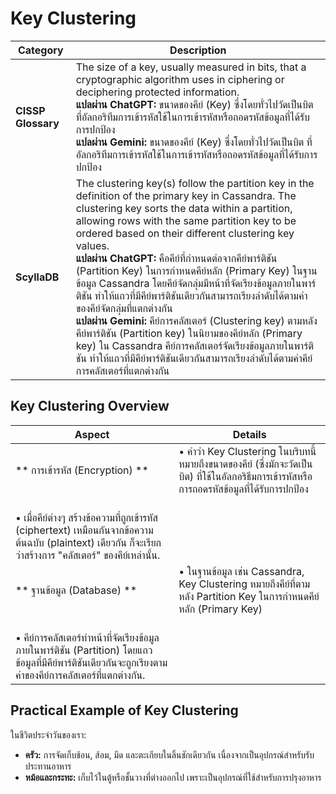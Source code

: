 # Key Clustering

| **Category**    | **Description**                                                                                                                                                                                                 |
|------------------|-----------------------------------------------------------------------------------------------------------------------------------------------------------------------------------------------------------------|
| **CISSP Glossary** | The size of a key, usually measured in bits, that a cryptographic algorithm uses in ciphering or deciphering protected information.<br>**แปลผ่าน ChatGPT:** ขนาดของคีย์ (Key) ซึ่งโดยทั่วไปวัดเป็นบิต ที่อัลกอริทึมการเข้ารหัสใช้ในการเข้ารหัสหรือถอดรหัสข้อมูลที่ได้รับการปกป้อง<br>**แปลผ่าน Gemini:** ขนาดของคีย์ (Key) ซึ่งโดยทั่วไปวัดเป็นบิต ที่อัลกอริทึมการเข้ารหัสใช้ในการเข้ารหัสหรือถอดรหัสข้อมูลที่ได้รับการปกป้อง |
| **ScyllaDB**      | The clustering key(s) follow the partition key in the definition of the primary key in Cassandra. The clustering key sorts the data within a partition, allowing rows with the same partition key to be ordered based on their different clustering key values.<br>**แปลผ่าน ChatGPT:** คือคีย์ที่กำหนดต่อจากคีย์พาร์ติชัน (Partition Key) ในการกำหนดคีย์หลัก (Primary Key) ในฐานข้อมูล Cassandra โดยคีย์จัดกลุ่มมีหน้าที่จัดเรียงข้อมูลภายในพาร์ติชัน ทำให้แถวที่มีคีย์พาร์ติชันเดียวกันสามารถเรียงลำดับได้ตามค่าของคีย์จัดกลุ่มที่แตกต่างกัน<br>**แปลผ่าน Gemini:** คีย์การคลัสเตอร์ (Clustering key) ตามหลังคีย์พาร์ติชัน (Partition key) ในนิยามของคีย์หลัก (Primary key) ใน Cassandra คีย์การคลัสเตอร์จัดเรียงข้อมูลภายในพาร์ติชัน ทำให้แถวที่มีคีย์พาร์ติชันเดียวกันสามารถเรียงลำดับได้ตามค่าคีย์การคลัสเตอร์ที่แตกต่างกัน |

## Key Clustering Overview

| **Aspect**      | **Details**                                                                                                                                                        |
|------------------|------------------------------------------------------------------------------------------------------------------------------------------------------------------|
| ** การเข้ารหัส (Encryption) **   | • คำว่า Key Clustering ในบริบทนี้หมายถึงขนาดของคีย์ (ซึ่งมักจะวัดเป็นบิต) ที่ใช้ในอัลกอริธึมการเข้ารหัสหรือการถอดรหัสข้อมูลที่ได้รับการปกป้อง
<br> • เมื่อคีย์ต่างๆ สร้างข้อความที่ถูกเข้ารหัส (ciphertext) เหมือนกันจากข้อความต้นฉบับ (plaintext) เดียวกัน ก็จะเรียกว่าสร้างการ "คลัสเตอร์" ของคีย์เหล่านั้น. |
| ** ฐานข้อมูล (Database) **     | • ในฐานข้อมูล เช่น Cassandra, Key Clustering หมายถึงคีย์ที่ตามหลัง Partition Key ในการกำหนดคีย์หลัก (Primary Key)
<br>• คีย์การคลัสเตอร์ทำหน้าที่จัดเรียงข้อมูลภายในพาร์ติชัน (Partition) โดยแถวข้อมูลที่มีคีย์พาร์ติชันเดียวกันจะถูกเรียงตามค่าของคีย์การคลัสเตอร์ที่แตกต่างกัน. |

## Practical Example of Key Clustering

ในชีวิตประจำวันของเรา:  
- **ครัว:** การจัดเก็บช้อน, ส้อม, มีด และตะเกียบในลิ้นชักเดียวกัน เนื่องจากเป็นอุปกรณ์สำหรับรับประทานอาหาร  
- **หม้อและกระทะ:** เก็บไว้ในตู้หรือชั้นวางที่ต่างออกไป เพราะเป็นอุปกรณ์ที่ใช้สำหรับการปรุงอาหาร
